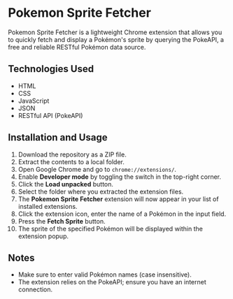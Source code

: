 # Pokemon Sprite Fetcher

Pokemon Sprite Fetcher is a lightweight Chrome extension that allows you to quickly fetch and display a Pokémon's sprite by querying the PokeAPI, a free and reliable RESTful Pokémon data source.

## Technologies Used
- HTML
- CSS
- JavaScript
- JSON
- RESTful API (PokeAPI)

## Installation and Usage

1. Download the repository as a ZIP file.
2. Extract the contents to a local folder.
3. Open Google Chrome and go to `chrome://extensions/`.
4. Enable **Developer mode** by toggling the switch in the top-right corner.
5. Click the **Load unpacked** button.
6. Select the folder where you extracted the extension files.
7. The **Pokemon Sprite Fetcher** extension will now appear in your list of installed extensions.
8. Click the extension icon, enter the name of a Pokémon in the input field.
9. Press the **Fetch Sprite** button.
10. The sprite of the specified Pokémon will be displayed within the extension popup.

## Notes
- Make sure to enter valid Pokémon names (case insensitive).
- The extension relies on the PokeAPI; ensure you have an internet connection.
